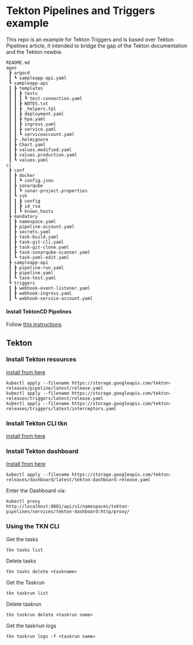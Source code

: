 # Tekton Pipelines and Triggers example

This repo is an example for Tekton Triggers and is based over Tekton Pipelines article, it intended to bridge the gap of the Tekton documentation and the Tekton newbie.

```
README.md
apps
 ┣ argocd
 ┃ ┗ sampleapp-api.yaml
 ┗ sampleapp-api
 ┃ ┣ templates
 ┃ ┃ ┣ tests
 ┃ ┃ ┃ ┗ test-connection.yaml
 ┃ ┃ ┣ NOTES.txt
 ┃ ┃ ┣ _helpers.tpl
 ┃ ┃ ┣ deployment.yaml
 ┃ ┃ ┣ hpa.yaml
 ┃ ┃ ┣ ingress.yaml
 ┃ ┃ ┣ service.yaml
 ┃ ┃ ┗ serviceaccount.yaml
 ┃ ┣ .helmignore
 ┃ ┣ Chart.yaml
 ┃ ┣ values.modified.yaml
 ┃ ┣ values.production.yaml
 ┃ ┗ values.yaml
ci
 ┣ conf
 ┃ ┣ docker
 ┃ ┃ ┗ config.json
 ┃ ┣ sonarqube
 ┃ ┃ ┗ sonar-project.properties
 ┃ ┗ ssh
 ┃ ┃ ┣ config
 ┃ ┃ ┣ id_rsa
 ┃ ┃ ┗ known_hosts
 ┣ mandatory
 ┃ ┣ namespace.yaml
 ┃ ┣ pipeline-account.yaml
 ┃ ┣ secrets.yaml
 ┃ ┣ task-build.yaml
 ┃ ┣ task-git-cli.yaml
 ┃ ┣ task-git-clone.yaml
 ┃ ┣ task-sonarqube-scanner.yaml
 ┃ ┗ task-yaml-edit.yaml
 ┣ sampleapp-api
 ┃ ┣ pipeline-run.yaml
 ┃ ┣ pipeline.yaml
 ┃ ┗ task-test.yaml
 ┗ triggers
 ┃ ┣ webhook-event-listener.yaml
 ┃ ┣ webhook-ingress.yaml
 ┃ ┗ webhook-service-account.yaml
```    
    
    
#### Install TektonCD Pipelines
Follow [this instructions](https://github.com/tektoncd/pipeline/blob/main/docs/install.md#installing-tekton-pipelines-on-kubernetes)

## Tekton

### Install Tekton resources
[install from here](https://github.com/tektoncd/pipeline/blob/main/docs/install.md#installing-tekton-pipelines-on-kubernetes)

```
kubectl apply --filename https://storage.googleapis.com/tekton-releases/pipeline/latest/release.yaml
kubectl apply --filename https://storage.googleapis.com/tekton-releases/triggers/latest/release.yaml
kubectl apply --filename https://storage.googleapis.com/tekton-releases/triggers/latest/interceptors.yaml

```

### Install Tekton CLI tkn

[install from here](https://github.com/tektoncd/cli)

### Install Tekton dashboard

[Install from here](https://github.com/tektoncd/dashboard/blob/main/docs/install.md)
```
kubectl apply --filename https://storage.googleapis.com/tekton-releases/dashboard/latest/tekton-dashboard-release.yaml
```

Enter the Dashboard via:

```
kubectl proxy
http://localhost:8001/api/v1/namespaces/tekton-pipelines/services/tekton-dashboard:http/proxy/
```


### Using the TKN CLI
Get the tasks
```
tkn tasks list
```

Delete tasks
```
tkn tasks delete <taskname>
```

Get the Taskrun
```
tkn taskrun list
```

Delete taskrun
```
tkn taskrun delete <taskrun name>
```
Get the taskriun logs

```
tkn taskrun logs -f <taskrun name>
```